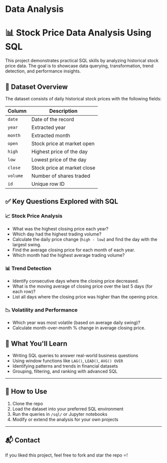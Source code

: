 # Data Analysis
# 📊 Stock Price Data Analysis Using SQL

This project demonstrates practical SQL skills by analyzing historical stock price data. The goal is to showcase data querying, transformation, trend detection, and performance insights.

## 📁 Dataset Overview

The dataset consists of daily historical stock prices with the following fields:

| Column     | Description                   |
|------------|-------------------------------|
| `date`     | Date of the record            |
| `year`     | Extracted year                |
| `month`    | Extracted month               |
| `open`     | Stock price at market open    |
| `high`     | Highest price of the day      |
| `low`      | Lowest price of the day       |
| `close`    | Stock price at market close   |
| `volume`   | Number of shares traded       |
| `id`       | Unique row ID                 |

## ✅ Key Questions Explored with SQL

### 📈 Stock Price Analysis
- What was the highest closing price each year?
- Which day had the highest trading volume?
- Calculate the daily price change (`high - low`) and find the day with the largest swing.
- Find the average closing price for each month of each year.
- Which month had the highest average trading volume?

### 📊 Trend Detection
- Identify consecutive days where the closing price decreased.
- What is the moving average of closing price over the last 5 days (for each row)?
- List all days where the closing price was higher than the opening price.

### 📉 Volatility and Performance
- Which year was most volatile (based on average daily swing)?
- Calculate month-over-month % change in average closing price.

## 🧠 What You'll Learn

- Writing SQL queries to answer real-world business questions  
- Using window functions like `LAG()`, `LEAD()`, `AVG() OVER`  
- Identifying patterns and trends in financial datasets  
- Grouping, filtering, and ranking with advanced SQL  

---

## 📌 How to Use

1. Clone the repo  
2. Load the dataset into your preferred SQL environment  
3. Run the queries in `/sql/` or Jupyter notebooks  
4. Modify or extend the analysis for your own projects

---

## 📬 Contact
If you liked this project, feel free to fork and star the repo ⭐!

